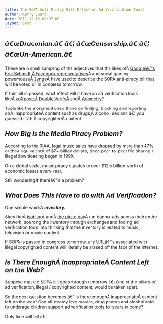```yaml
---
title: The SOPA Anti Piracy Bill Effect on Ad Verification Tools
author: Kerry Guard
date: 2011-12-13 08:37:00
layout: post
---
```

<h2><em>â€œDraconian.â€ â€¦ â€œCensorship.â€ â€¦ â€œUn-American.â€</em></h2>
These are a small sampling of the adjectives that the likes ofÂ <a href="http://techcrunch.com/2011/11/15/eric-schmidt-doubles-down-on-sopa-bill-describing-it-as-censorship-draconian/" target="_blank">Googleâ€™s Eric Schmidt,Â </a><a href="http://news.cnet.com/8301-31921_3-57325134-281/google-facebook-zynga-oppose-new-sopa-copyright-bill/" target="_blank">Facebook representatives</a>Â and social gaming powerhouse<a href="http://mashable.com/2011/11/15/sopa-facebook-google/" target="_blank">Â Zynga</a>Â have used to describe the SOPA anti-piracy bill that will be voted on in congress tomorrow.

If this bill is passed, what effect will it have on ad verification tools likeÂ <a href="http://adxpose.com/home.page" target="_blank">adXpose</a>,Â <a href="http://www.doubleverify.com/" target="_blank">Double VerifyÂ </a>andÂ <a href="http://www.adometry.com/" target="_blank">Adometry</a>?

Tools like the aforementioned thrive on finding, blocking and reporting onÂ inappropriateÂ content such as drugs,Â alcohol, sex and â€¦ you guessed it â€¦Â copyrightedÂ content.
<h2><em>How Big is the Media Piracy Problem?</em></h2>
<a href="http://www.riaa.com/faq.php" target="_blank">According to the RIAA</a>, legal music sales have dropped by more than 47%, or theÂ equivalentÂ of $7+ billion dollars, since peer-to-peer file sharing / illegal downloading began in 1999.<!--more-->

On a global scale, music piracy equates to over $12.5 billion worth of economic losses every year.

Still wondering if thereâ€™s a problem?
<h2><em>What Does This Have to do with Ad Verification?</em></h2>
One simple word:Â <strong><em>inventory.</em></strong>

Sites likeÂ <a href="http://www.isohunt.com/" target="_blank">isohunt</a>Â andÂ <a href="http://www.thepiratebay.org/" target="_blank">the pirate bay</a>Â run banner ads across their entire network, sourcing the inventory through exchanges and fooling ad verification tools into thinking that the inventory is related to music, television or movie content.

If SOPA is passed in congress tomorrow, any URLâ€™s associated with illegal copyrighted content will literally be erased off the face of the internet.
<h2><em>Is There EnoughÂ InappropriateÂ Content Left on the Web?</em></h2>
Suppose that the SOPA bill goes through tomorrow â€¦ One of the pillars of ad verification, illegal / copyrighted content, would be taken apart.

So the next question becomes â€” is there enoughÂ inappropriateÂ content left on the web? Can all steamy love movies, drug photos and alcohol sold to underage children support ad verification tools for years to come?

Only time will tell â€¦
